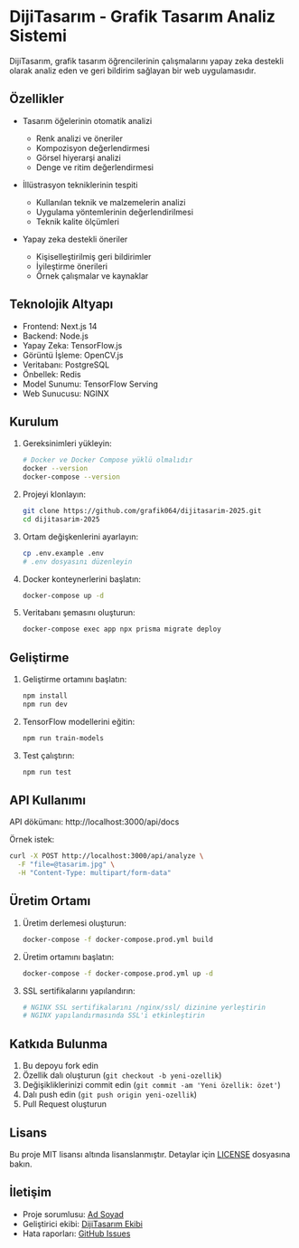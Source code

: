 # DijiTasarım - Grafik Tasarım Analiz Sistemi

DijiTasarım, grafik tasarım öğrencilerinin çalışmalarını yapay zeka destekli olarak analiz eden ve geri bildirim sağlayan bir web uygulamasıdır.

## Özellikler

- Tasarım öğelerinin otomatik analizi
  - Renk analizi ve öneriler
  - Kompozisyon değerlendirmesi
  - Görsel hiyerarşi analizi
  - Denge ve ritim değerlendirmesi

- İllüstrasyon tekniklerinin tespiti
  - Kullanılan teknik ve malzemelerin analizi
  - Uygulama yöntemlerinin değerlendirilmesi
  - Teknik kalite ölçümleri

- Yapay zeka destekli öneriler
  - Kişiselleştirilmiş geri bildirimler
  - İyileştirme önerileri
  - Örnek çalışmalar ve kaynaklar

## Teknolojik Altyapı

- Frontend: Next.js 14
- Backend: Node.js
- Yapay Zeka: TensorFlow.js
- Görüntü İşleme: OpenCV.js
- Veritabanı: PostgreSQL
- Önbellek: Redis
- Model Sunumu: TensorFlow Serving
- Web Sunucusu: NGINX

## Kurulum

1. Gereksinimleri yükleyin:
   ```bash
   # Docker ve Docker Compose yüklü olmalıdır
   docker --version
   docker-compose --version
   ```

2. Projeyi klonlayın:
   ```bash
   git clone https://github.com/grafik064/dijitasarim-2025.git
   cd dijitasarim-2025
   ```

3. Ortam değişkenlerini ayarlayın:
   ```bash
   cp .env.example .env
   # .env dosyasını düzenleyin
   ```

4. Docker konteynerlerini başlatın:
   ```bash
   docker-compose up -d
   ```

5. Veritabanı şemasını oluşturun:
   ```bash
   docker-compose exec app npx prisma migrate deploy
   ```

## Geliştirme

1. Geliştirme ortamını başlatın:
   ```bash
   npm install
   npm run dev
   ```

2. TensorFlow modellerini eğitin:
   ```bash
   npm run train-models
   ```

3. Test çalıştırın:
   ```bash
   npm run test
   ```

## API Kullanımı

API dökümanı: http://localhost:3000/api/docs

Örnek istek:
```bash
curl -X POST http://localhost:3000/api/analyze \
  -F "file=@tasarim.jpg" \
  -H "Content-Type: multipart/form-data"
```

## Üretim Ortamı

1. Üretim derlemesi oluşturun:
   ```bash
   docker-compose -f docker-compose.prod.yml build
   ```

2. Üretim ortamını başlatın:
   ```bash
   docker-compose -f docker-compose.prod.yml up -d
   ```

3. SSL sertifikalarını yapılandırın:
   ```bash
   # NGINX SSL sertifikalarını /nginx/ssl/ dizinine yerleştirin
   # NGINX yapılandırmasında SSL'i etkinleştirin
   ```

## Katkıda Bulunma

1. Bu depoyu fork edin
2. Özellik dalı oluşturun (`git checkout -b yeni-ozellik`)
3. Değişikliklerinizi commit edin (`git commit -am 'Yeni özellik: özet'`)
4. Dalı push edin (`git push origin yeni-ozellik`)
5. Pull Request oluşturun

## Lisans

Bu proje MIT lisansı altında lisanslanmıştır. Detaylar için [LICENSE](LICENSE) dosyasına bakın.

## İletişim

- Proje sorumlusu: [Ad Soyad](mailto:email@example.com)
- Geliştirici ekibi: [DijiTasarım Ekibi](https://example.com/team)
- Hata raporları: [GitHub Issues](https://github.com/grafik064/dijitasarim-2025/issues)